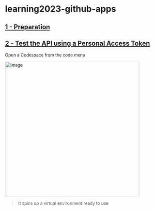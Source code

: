 # learning2023-github-apps

## [1 - Preparation](training/1_PREPARATION.md)

## [2 - Test the API using a Personal Access Token](training/2_PERSONAL_ACCESS_TOKEN.md)




Open a Codespace from the code menu

<img width="443" alt="image" src="https://user-images.githubusercontent.com/7711190/223541690-41d51294-8041-432a-a1e3-b422525b592d.png">

> It spins up a virtual environment ready to use


